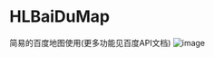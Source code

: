 # HLBaiDuMap
简易的百度地图使用(更多功能见百度API文档)
![image](https://github.com/CodeOrCold/HLBaiDuMap/HLBaiDuMap/image/demo.png)

